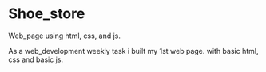 # Shoe_store
Web_page using html, css, and js.

As a web_development weekly task i built my 1st web page.
with basic html, css and basic js.
 

